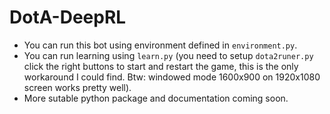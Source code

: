 # DotA-DeepRL

- You can run this bot using environment defined in `environment.py`.
- You can run learning using `learn.py`
(you need to setup `dota2runer.py` click the right buttons to start and restart the game, this is the only workaround I could find. Btw: windowed mode 1600x900 on 1920x1080 screen works pretty well). 
- More sutable python package and documentation coming soon.
